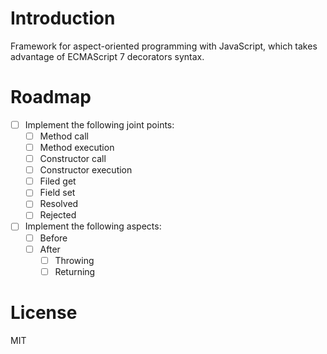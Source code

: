 # Introduction

Framework for aspect-oriented programming with JavaScript, which takes advantage of ECMAScript 7 decorators syntax.

# Roadmap

- [ ] Implement the following joint points:
  - [ ] Method call
  - [ ] Method execution
  - [ ] Constructor call
  - [ ] Constructor execution
  - [ ] Filed get
  - [ ] Field set
  - [ ] Resolved
  - [ ] Rejected
- [ ] Implement the following aspects:
  - [ ] Before
  - [ ] After
    - [ ] Throwing
    - [ ] Returning

# License

MIT
